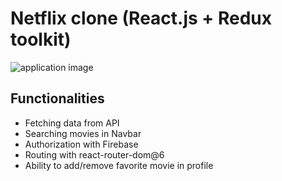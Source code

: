 # Netflix clone (React.js + Redux toolkit)

![application image](https://i.ibb.co/wB7Ljz7/photo-2022-05-06-13-10-05.jpg)

## Functionalities
- Fetching data from API
- Searching movies in Navbar
- Authorization with Firebase
- Routing with react-router-dom@6
- Ability to add/remove favorite movie in profile
